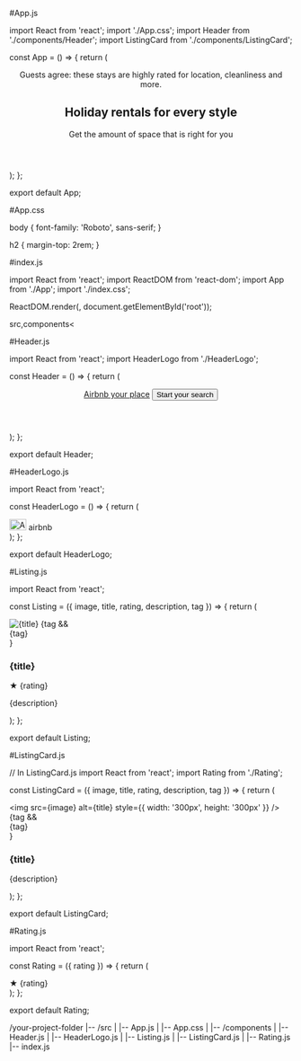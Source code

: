 #App.js

import React from 'react';
import './App.css';
import Header from './components/Header';
import ListingCard from './components/ListingCard';

const App = () => {
    return (
        <div className="p-4">
            <Header />
            <div className="text-center text-gray-600 mb-4">
                Guests agree: these stays are highly rated for location, cleanliness and more.
            </div>
            <div className="grid grid-cols-1 md:grid-cols-2 lg:grid-cols-4 gap-4">
                <ListingCard 
                    image="https://a0.muscache.com/im/pictures/hosting/Hosting-39049869/original/d05ca6dd-95ee-4d09-b347-3c9c9ca30cb5.jpeg?im_w=720"
                    title="Treehouse in Kotta..."
                    rating="4.97 (236)"
                    description="Duplex Riverside Treehouse-... Welcome to our simple living concept with nature and farm life style."
                    tag="Guest favourite"
                />
                <ListingCard 
                    image="https://a0.muscache.com/im/pictures/hosting/Hosting-39049869/original/d05ca6dd -95ee-4d09-b347-3c9c9ca30cb5.jpeg?im_w=720"
                    title="Tiny home in Ramam..."
                    rating="4.9 (135)"
                    description="Calm & Secluded Cottage w/... Listed as most gorgeous River view Villa by Cosmopolitan®India."
                    tag="Superhost"
                />
                <ListingCard 
                    image="https://a0.muscache.com/im/pictures/02a5f73e-9aa9-4eaa-acfa-6157327d7be3.jpg?im_w=720"
                    title="Holiday home in Ku..."
                    rating="4.95 (129)"
                    description="Little Chembaka- Private Villa with... We're all about bringing you closer to local life."
                    tag="Guest favourite"
                />
                <ListingCard 
                    image="https://a0.muscache.com/im/pictures/5a024f99-252d-450d-a92b-77ca7f762f96.jpg?im_w=720"
                    title="Farm stay in Kottay..."
                    rating="4.91 (163)"
                    description="Naturesque Independent Farm Villa... Located on the banks of the meenachil river."
                    tag="Guest favourite"
                />
            </div>
            <div className="mt-8">
                <h2 className="text-2xl font-bold">Holiday rentals for every style</h2>
                <p className="text-gray-600">Get the amount of space that is right for you</p>
            </div>
        </div>
    );
};

export default App;


#App.css

body {
  font-family: 'Roboto', sans-serif;
}

h2 {
  margin-top: 2rem;
}


#index.js

import React from 'react';
import ReactDOM from 'react-dom';
import App from './App';
import './index.css';

ReactDOM.render(<App />, document.getElementById('root'));

src,components<

#Header.js

import React from 'react';
import HeaderLogo from './HeaderLogo';

const Header = () => {
    return (
        <header className="flex justify-between items-center py-4">
            <HeaderLogo />
            <div className="flex items-center space-x-4">
                <a href="#" className="text-gray-700">Airbnb your place</a>
                <button className="bg-pink-500 text-white px-4 py-2 rounded-full">Start your search</button>
            </div>
        </header>
    );
};

export default Header;

#HeaderLogo.js

import React from 'react';

const HeaderLogo = () => {
    return (
        <div className="flex items-center">
            <img 
                src="https://encrypted-tbn0.gstatic.com/images?q=tbn:ANd9GcS6AVlUCGaNtnJ4BzDeTS0OWkoNfpSDvZ4Z3Q&s/5x5" 
                width="30" 
                height="20" 
                alt="Airbnb logo" 
                className="mr-2"
            />
            <span className="text-xl font-bold text-red-500">airbnb</span>
        </div>
    );
};

export default HeaderLogo;

#Listing.js

import React from 'react';

const Listing = ({ image, title, rating, description, tag }) => {
    return (
        <div className="relative bg-white rounded-lg shadow-lg overflow-hidden">
            <img src={image} alt={title} className="w-full h-48 object-cover" />
            {tag && <div className="absolute top-2 left-2 bg-white text-black px-2 py -1 rounded-full text-sm">{tag}</div>}
            <div className="p-4">
                <h3 className="text-lg font-bold">{title}</h3>
                <div className="flex items-center text-sm text-gray-600">
                    <span className="mr-1">★</span>
                    <span>{rating}</span>
                </div>
                <p className="text-sm text-gray-600 mt-2">{description}</p>
            </div>
        </div>
    );
};

export default Listing;

#ListingCard.js

// In ListingCard.js
import React from 'react';
import Rating from './Rating';

const ListingCard = ({ image, title, rating, description, tag }) => {
    return (
        <div className="relative bg-white rounded-lg shadow-lg overflow-hidden">
            <img 
                src={image} 
                alt={title} 
                style={{ width: '300px', height: '300px' }} 
            />
            {tag && <div className="absolute top-2 left-2 bg-white text-black px-2 py-1 rounded-full text-sm">{tag}</div>}
            <div className="p-4">
                <h3 className="text-lg font-bold">{title}</h3>
                <Rating rating={rating} />
                <p className="text-sm text-gray-600 mt-2">{description}</p>
            </div>
        </div>
    );
};

export default ListingCard;

#Rating.js

import React from 'react';

const Rating = ({ rating }) => {
    return (
        <div className="flex items-center text-sm text-gray-600">
            <span className="mr-1">★</span>
            <span>{rating}</span>
        </div>
    );
};

export default Rating;

/your-project-folder
|-- /src
|   |-- App.js
|   |-- App.css
|   |-- /components
|       |-- Header.js
|       |-- HeaderLogo.js
|       |-- Listing.js
|       |-- ListingCard.js
|       |-- Rating.js
|-- index.js

